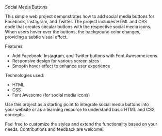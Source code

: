 Social Media Buttons

This simple web project demonstrates how to add social media buttons for Facebook, Instagram, and Twitter. The project includes HTML and CSS code that creates circular buttons with the respective social media icons. When users hover over the buttons, the background color changes, providing a subtle visual effect.

Features:
- Add Facebook, Instagram, and Twitter buttons with Font Awesome icons
- Responsive design for various screen sizes
- Smooth hover effect to enhance user experience

Technologies used:
- HTML
- CSS
- Font Awesome (for social media icons)

Use this project as a starting point to integrate social media buttons into your website or as a learning resource to understand basic HTML and CSS concepts.

Feel free to customize the styles and extend the functionality based on your needs. Contributions and feedback are welcome!
